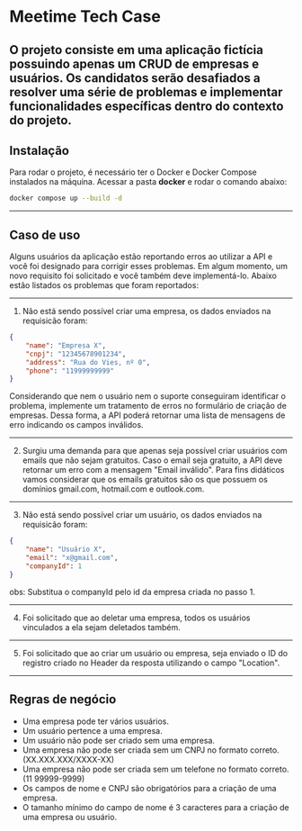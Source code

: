 # Meetime Tech Case

O projeto consiste em uma aplicação fictícia possuindo apenas um CRUD de empresas e usuários.
Os candidatos serão desafiados a resolver uma série de problemas e implementar funcionalidades específicas dentro do contexto do projeto.
---
## Instalação

Para rodar o projeto, é necessário ter o Docker e Docker Compose instalados na máquina.
Acessar a pasta **docker** e rodar o comando abaixo:
```bash
docker compose up --build -d
```
---
## Caso de uso

Alguns usuários da aplicação estão reportando erros ao utilizar a API e você foi designado para corrigir esses problemas. 
Em algum momento, um novo requisito foi solicitado e você também deve implementá-lo.
Abaixo estão listados os problemas que foram reportados:

---
1. Não está sendo possível criar uma empresa, os dados enviados na requisicão foram:
```json
{
    "name": "Empresa X",
    "cnpj": "12345678901234",
    "address": "Rua do Vies, nº 0",
    "phone": "11999999999"
}
```
Considerando que nem o usuário nem o suporte conseguiram identificar o problema, implemente um tratamento de erros no formulário de criação de empresas. Dessa forma, a API poderá retornar uma lista de mensagens de erro indicando os campos inválidos.

---
2. Surgiu uma demanda para que apenas seja possível criar usuários com emails que não sejam gratuitos. 
Caso o email seja gratuito, a API deve retornar um erro com a mensagem "Email inválido".
Para fins didáticos vamos considerar que os emails gratuitos são os que possuem os domínios gmail.com, hotmail.com e outlook.com.

---
3. Não está sendo possível criar um usuário, os dados enviados na requisicão foram:
```json
{
    "name": "Usuário X",
    "email": "x@gmail.com",
    "companyId": 1
}
```
obs: Substitua o companyId pelo id da empresa criada no passo 1.

---
4. Foi solicitado que ao deletar uma empresa, todos os usuários vinculados a ela sejam deletados também.

---

5. Foi solicitado que ao criar um usuário ou empresa, seja enviado o ID do registro criado no Header da resposta utilizando o campo "Location".

---

## Regras de negócio

- Uma empresa pode ter vários usuários.
- Um usuário pertence a uma empresa.
- Um usuário não pode ser criado sem uma empresa.
- Uma empresa não pode ser criada sem um CNPJ no formato correto. (XX.XXX.XXX/XXXX-XX)
- Uma empresa não pode ser criada sem um telefone no formato correto. (11 99999-9999)
- Os campos de nome e CNPJ são obrigatórios para a criação de uma empresa.
- O tamanho mínimo do campo de nome é 3 caracteres para a criação de uma empresa ou usuário.